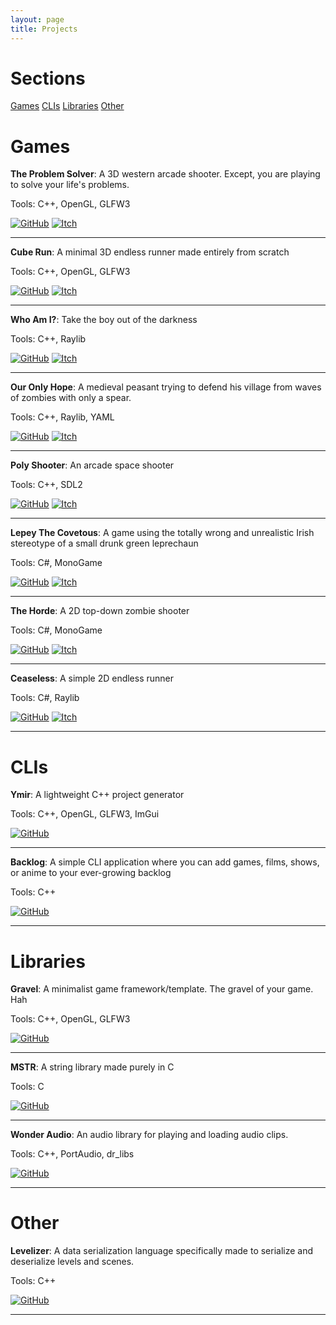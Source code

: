 ```yaml
---
layout: page
title: Projects
---
```


# Sections
[Games](#games)
[CLIs](#clis)
[Libraries](#libraries)
[Other](#other)

# Games

 __The Problem Solver__: A 3D western arcade shooter. Except, you are playing to solve your life's problems. 

Tools: C++, OpenGL, GLFW3

[![GitHub](https://mohamedag2002.github.io/assets/img/icons/github_icon.png)](http://github.com/MohamedAG2002/TheProblemSolver) 
[![Itch](https://mohamedag2002.github.io/assets/img/icons/itch_icon.png)](https://frodoalaska.itch.io/the-problem-solver)         
--- --- --- --- --- --- --- --- --- --- --- --- --- --- --- --- --- --- --- --- --- --- --- --- --- --- --- --- --- --- --- --- --- --- --- --- 

__Cube Run__: A minimal 3D endless runner made entirely from scratch

Tools: C++, OpenGL, GLFW3

[![GitHub](https://mohamedag2002.github.io/assets/img/icons/github_icon.png)](http://github.com/MohamedAG2002/CubeRun)
[![Itch](https://mohamedag2002.github.io/assets/img/icons/itch_icon.png)](https://frodoalaska.itch.io/cube-run)             
--- --- --- --- --- --- --- --- --- --- --- --- --- --- --- --- --- --- --- --- --- --- --- --- --- --- --- --- --- --- --- --- --- --- --- --- 

__Who Am I?__: Take the boy out of the darkness

Tools: C++, Raylib

[![GitHub](https://mohamedag2002.github.io/assets/img/icons/github_icon.png)](http://github.com/MohamedAG2002/WhoAmI)
[![Itch](https://mohamedag2002.github.io/assets/img/icons/itch_icon.png)](https://frodoalaska.itch.io/who-am-i)                 
--- --- --- --- --- --- --- --- --- --- --- --- --- --- --- --- --- --- --- --- --- --- --- --- --- --- --- --- --- --- --- --- --- --- --- --- 

__Our Only Hope__: A medieval peasant trying to defend his village from waves of zombies with only a spear.

Tools: C++, Raylib, YAML

[![GitHub](https://mohamedag2002.github.io/assets/img/icons/github_icon.png)](http://github.com/MohamedAG2002/OurOnlyHope)
[![Itch](https://mohamedag2002.github.io/assets/img/icons/itch_icon.png)](https://frodoalaska.itch.io/our-only-hope)                    
--- --- --- --- --- --- --- --- --- --- --- --- --- --- --- --- --- --- --- --- --- --- --- --- --- --- --- --- --- --- --- --- --- --- --- --- 

__Poly Shooter__: An arcade space shooter

Tools: C++, SDL2

[![GitHub](https://mohamedag2002.github.io/assets/img/icons/github_icon.png)](http://github.com/MohamedAG2002/PolyShooter)
[![Itch](https://mohamedag2002.github.io/assets/img/icons/itch_icon.png)](https://frodoalaska.itch.io/poly-shooter)                     
--- --- --- --- --- --- --- --- --- --- --- --- --- --- --- --- --- --- --- --- --- --- --- --- --- --- --- --- --- --- --- --- --- --- --- --- 

__Lepey The Covetous__: A game using the totally wrong and unrealistic Irish stereotype of a small drunk green leprechaun

Tools: C#, MonoGame

[![GitHub](https://mohamedag2002.github.io/assets/img/icons/github_icon.png)](http://github.com/MohamedAG2002/LepeyTheCovetous)
[![Itch](https://mohamedag2002.github.io/assets/img/icons/itch_icon.png)](https://frodoalaska.itch.io/lepey-the-covetous)           
--- --- --- --- --- --- --- --- --- --- --- --- --- --- --- --- --- --- --- --- --- --- --- --- --- --- --- --- --- --- --- --- --- --- --- --- 

__The Horde__: A 2D top-down zombie shooter

Tools: C#, MonoGame

[![GitHub](https://mohamedag2002.github.io/assets/img/icons/github_icon.png)](http://github.com/MohamedAG2002/TheHorde)
[![Itch](https://mohamedag2002.github.io/assets/img/icons/itch_icon.png)](https://frodoalaska.itch.io/the-horde)                
--- --- --- --- --- --- --- --- --- --- --- --- --- --- --- --- --- --- --- --- --- --- --- --- --- --- --- --- --- --- --- --- --- --- --- --- 

__Ceaseless__: A simple 2D endless runner

Tools: C#, Raylib

[![GitHub](https://mohamedag2002.github.io/assets/img/icons/github_icon.png)](http://github.com/MohamedAG2002/Ceaseless)
[![Itch](https://mohamedag2002.github.io/assets/img/icons/itch_icon.png)](https://frodoalaska.itch.io/ceaseless)                
--- --- --- --- --- --- --- --- --- --- --- --- --- --- --- --- --- --- --- --- --- --- --- --- --- --- --- --- --- --- --- --- --- --- --- --- 

# CLIs 

__Ymir__: A lightweight C++ project generator

Tools: C++, OpenGL, GLFW3, ImGui

[![GitHub](https://mohamedag2002.github.io/assets/img/icons/github_icon.png)](http://github.com/MohamedAG2002/Ymir)                 
--- --- --- --- --- --- --- --- --- --- --- --- --- --- --- --- --- --- --- --- --- --- --- --- --- --- --- --- --- --- --- --- --- --- --- --- 

__Backlog__: A simple CLI application where you can add games, films, shows, or anime to your ever-growing backlog

Tools: C++

[![GitHub](https://mohamedag2002.github.io/assets/img/icons/github_icon.png)](http://github.com/MohamedAG2002/Backlog)                  
--- --- --- --- --- --- --- --- --- --- --- --- --- --- --- --- --- --- --- --- --- --- --- --- --- --- --- --- --- --- --- --- --- --- --- --- 

# Libraries 

__Gravel__: A minimalist game framework/template. The gravel of your game. Hah

Tools: C++, OpenGL, GLFW3

[![GitHub](https://mohamedag2002.github.io/assets/img/icons/github_icon.png)](http://github.com/MohamedAG2002/Gravel)                   
--- --- --- --- --- --- --- --- --- --- --- --- --- --- --- --- --- --- --- --- --- --- --- --- --- --- --- --- --- --- --- --- --- --- --- --- 

__MSTR__: A string library made purely in C

Tools: C

[![GitHub](https://mohamedag2002.github.io/assets/img/icons/github_icon.png)](http://github.com/MohamedAG2002/MSTR)                 
--- --- --- --- --- --- --- --- --- --- --- --- --- --- --- --- --- --- --- --- --- --- --- --- --- --- --- --- --- --- --- --- --- --- --- --- 

__Wonder Audio__: An audio library for playing and loading audio clips.

Tools: C++, PortAudio, dr_libs

[![GitHub](https://mohamedag2002.github.io/assets/img/icons/github_icon.png)](http://github.com/MohamedAG2002/WonderAudio)                 
--- --- --- --- --- --- --- --- --- --- --- --- --- --- --- --- --- --- --- --- --- --- --- --- --- --- --- --- --- --- --- --- --- --- --- --- 

# Other

__Levelizer__: A data serialization language specifically made to serialize and deserialize levels and scenes.

Tools: C++

[![GitHub](https://mohamedag2002.github.io/assets/img/icons/github_icon.png)](http://github.com/MohamedAG2002/Levelizer)            
--- --- --- --- --- --- --- --- --- --- --- --- --- --- --- --- --- --- --- --- --- --- --- --- --- --- --- --- --- --- --- --- --- --- --- --- 
